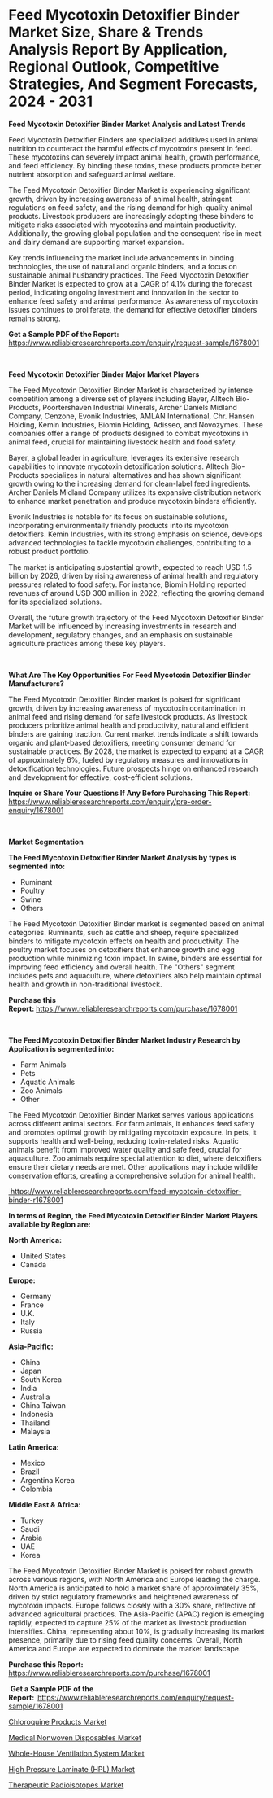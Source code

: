 <p><h1>Feed Mycotoxin Detoxifier Binder Market Size, Share & Trends Analysis Report By Application, Regional Outlook, Competitive Strategies, And Segment Forecasts, 2024 - 2031</h1></p><p><strong>Feed Mycotoxin Detoxifier Binder Market Analysis and Latest Trends</strong></p>
<p><p>Feed Mycotoxin Detoxifier Binders are specialized additives used in animal nutrition to counteract the harmful effects of mycotoxins present in feed. These mycotoxins can severely impact animal health, growth performance, and feed efficiency. By binding these toxins, these products promote better nutrient absorption and safeguard animal welfare.</p><p>The Feed Mycotoxin Detoxifier Binder Market is experiencing significant growth, driven by increasing awareness of animal health, stringent regulations on feed safety, and the rising demand for high-quality animal products. Livestock producers are increasingly adopting these binders to mitigate risks associated with mycotoxins and maintain productivity. Additionally, the growing global population and the consequent rise in meat and dairy demand are supporting market expansion.</p><p>Key trends influencing the market include advancements in binding technologies, the use of natural and organic binders, and a focus on sustainable animal husbandry practices. The Feed Mycotoxin Detoxifier Binder Market is expected to grow at a CAGR of 4.1% during the forecast period, indicating ongoing investment and innovation in the sector to enhance feed safety and animal performance. As awareness of mycotoxin issues continues to proliferate, the demand for effective detoxifier binders remains strong.</p></p>
<p><strong>Get a Sample PDF of the Report:&nbsp;</strong> <a href="https://www.reliableresearchreports.com/enquiry/request-sample/1678001?utm_campaign=6&utm_medium=2&utm_source=Github&utm_content=ia&utm_term=14102024&utm_id=feed-mycotoxin-detoxifier-binder">https://www.reliableresearchreports.com/enquiry/request-sample/1678001</a></p>
<p>&nbsp;</p>
<p><strong>Feed Mycotoxin Detoxifier Binder Major Market Players</strong></p>
<p><p>The Feed Mycotoxin Detoxifier Binder Market is characterized by intense competition among a diverse set of players including Bayer, Alltech Bio-Products, Poortershaven Industrial Minerals, Archer Daniels Midland Company, Cenzone, Evonik Industries, AMLAN International, Chr. Hansen Holding, Kemin Industries, Biomin Holding, Adisseo, and Novozymes. These companies offer a range of products designed to combat mycotoxins in animal feed, crucial for maintaining livestock health and food safety.</p><p>Bayer, a global leader in agriculture, leverages its extensive research capabilities to innovate mycotoxin detoxification solutions. Alltech Bio-Products specializes in natural alternatives and has shown significant growth owing to the increasing demand for clean-label feed ingredients. Archer Daniels Midland Company utilizes its expansive distribution network to enhance market penetration and produce mycotoxin binders efficiently.</p><p>Evonik Industries is notable for its focus on sustainable solutions, incorporating environmentally friendly products into its mycotoxin detoxifiers. Kemin Industries, with its strong emphasis on science, develops advanced technologies to tackle mycotoxin challenges, contributing to a robust product portfolio.</p><p>The market is anticipating substantial growth, expected to reach USD 1.5 billion by 2026, driven by rising awareness of animal health and regulatory pressures related to food safety. For instance, Biomin Holding reported revenues of around USD 300 million in 2022, reflecting the growing demand for its specialized solutions.</p><p>Overall, the future growth trajectory of the Feed Mycotoxin Detoxifier Binder Market will be influenced by increasing investments in research and development, regulatory changes, and an emphasis on sustainable agriculture practices among these key players.</p></p>
<p>&nbsp;</p>
<p><strong>What Are The Key Opportunities For Feed Mycotoxin Detoxifier Binder Manufacturers?</strong></p>
<p><p>The Feed Mycotoxin Detoxifier Binder market is poised for significant growth, driven by increasing awareness of mycotoxin contamination in animal feed and rising demand for safe livestock products. As livestock producers prioritize animal health and productivity, natural and efficient binders are gaining traction. Current market trends indicate a shift towards organic and plant-based detoxifiers, meeting consumer demand for sustainable practices. By 2028, the market is expected to expand at a CAGR of approximately 6%, fueled by regulatory measures and innovations in detoxification technologies. Future prospects hinge on enhanced research and development for effective, cost-efficient solutions.</p></p>
<p><strong>Inquire or Share Your Questions If Any Before Purchasing This Report:</strong> <a href="https://www.reliableresearchreports.com/enquiry/pre-order-enquiry/1678001?utm_campaign=6&utm_medium=2&utm_source=Github&utm_content=ia&utm_term=14102024&utm_id=feed-mycotoxin-detoxifier-binder">https://www.reliableresearchreports.com/enquiry/pre-order-enquiry/1678001</a></p>
<p>&nbsp;</p>
<p><strong>Market Segmentation</strong></p>
<p><strong>The Feed Mycotoxin Detoxifier Binder Market Analysis by types is segmented into:</strong></p>
<p><ul><li>Ruminant</li><li>Poultry</li><li>Swine</li><li>Others</li></ul></p>
<p><p>The Feed Mycotoxin Detoxifier Binder market is segmented based on animal categories. Ruminants, such as cattle and sheep, require specialized binders to mitigate mycotoxin effects on health and productivity. The poultry market focuses on detoxifiers that enhance growth and egg production while minimizing toxin impact. In swine, binders are essential for improving feed efficiency and overall health. The "Others" segment includes pets and aquaculture, where detoxifiers also help maintain optimal health and growth in non-traditional livestock.</p></p>
<p><strong>Purchase this Report:&nbsp;</strong><a href="https://www.reliableresearchreports.com/purchase/1678001?utm_campaign=6&utm_medium=2&utm_source=Github&utm_content=ia&utm_term=14102024&utm_id=feed-mycotoxin-detoxifier-binder">https://www.reliableresearchreports.com/purchase/1678001</a></p>
<p>&nbsp;</p>
<p><strong>The Feed Mycotoxin Detoxifier Binder Market Industry Research by Application is segmented into:</strong></p>
<p><ul><li>Farm Animals</li><li>Pets</li><li>Aquatic Animals</li><li>Zoo Animals</li><li>Other</li></ul></p>
<p><p>The Feed Mycotoxin Detoxifier Binder Market serves various applications across different animal sectors. For farm animals, it enhances feed safety and promotes optimal growth by mitigating mycotoxin exposure. In pets, it supports health and well-being, reducing toxin-related risks. Aquatic animals benefit from improved water quality and safe feed, crucial for aquaculture. Zoo animals require special attention to diet, where detoxifiers ensure their dietary needs are met. Other applications may include wildlife conservation efforts, creating a comprehensive solution for animal health.</p></p>
<p><a href="https://www.reliableresearchreports.com/feed-mycotoxin-detoxifier-binder-r1678001?utm_campaign=6&utm_medium=2&utm_source=Github&utm_content=ia&utm_term=14102024&utm_id=feed-mycotoxin-detoxifier-binder">&nbsp;https://www.reliableresearchreports.com/feed-mycotoxin-detoxifier-binder-r1678001</a></p>
<p><strong>In terms of Region, the Feed Mycotoxin Detoxifier Binder Market Players available by Region are:</strong></p>
<p>
    <p> <strong> North America: </strong>
        <ul>
            <li>United States</li>
            <li>Canada</li>
        </ul>
        </p> 
    <p> <strong> Europe: </strong>
        <ul>
            <li>Germany</li>
            <li>France</li>
            <li>U.K.</li>
            <li>Italy</li>
            <li>Russia</li>
        </ul>
        </p> 
    <p> <strong> Asia-Pacific: </strong>
        <ul>
            <li>China</li>
            <li>Japan</li>
            <li>South Korea</li>
            <li>India</li>
            <li>Australia</li>
            <li>China Taiwan</li>
            <li>Indonesia</li>
            <li>Thailand</li>
            <li>Malaysia</li>
        </ul>
        </p> 
    <p> <strong> Latin America: </strong>
        <ul>
            <li>Mexico</li>
            <li>Brazil</li>
            <li>Argentina Korea</li>
            <li>Colombia</li>
        </ul>
        </p> 
    <p> <strong> Middle East & Africa: </strong>
        <ul>
            <li>Turkey</li>
            <li>Saudi</li>
            <li>Arabia</li>
            <li>UAE</li>
            <li>Korea</li>
        </ul>
    </p>
    </p>
<p><p>The Feed Mycotoxin Detoxifier Binder Market is poised for robust growth across various regions, with North America and Europe leading the charge. North America is anticipated to hold a market share of approximately 35%, driven by strict regulatory frameworks and heightened awareness of mycotoxin impacts. Europe follows closely with a 30% share, reflective of advanced agricultural practices. The Asia-Pacific (APAC) region is emerging rapidly, expected to capture 25% of the market as livestock production intensifies. China, representing about 10%, is gradually increasing its market presence, primarily due to rising feed quality concerns. Overall, North America and Europe are expected to dominate the market landscape.</p></p>
<p><strong>Purchase this Report: </strong><a href="https://www.reliableresearchreports.com/purchase/1678001?utm_campaign=6&utm_medium=2&utm_source=Github&utm_content=ia&utm_term=14102024&utm_id=feed-mycotoxin-detoxifier-binder">https://www.reliableresearchreports.com/purchase/1678001</a></p>
<p>&nbsp;<strong>Get a Sample PDF of the Report:&nbsp;&nbsp;</strong><a href="https://www.reliableresearchreports.com/enquiry/request-sample/1678001?utm_campaign=6&utm_medium=2&utm_source=Github&utm_content=ia&utm_term=14102024&utm_id=feed-mycotoxin-detoxifier-binder">https://www.reliableresearchreports.com/enquiry/request-sample/1678001</a></p>
<p><strong></strong></p>
<p><p><a href="https://github.com/MaryNelson695/Market-Research-Report-List-1/blob/main/chloroquine-products-market.md?utm_campaign=6&utm_medium=2&utm_source=Github&utm_content=ia&utm_term=14102024&utm_id=feed-mycotoxin-detoxifier-binder">Chloroquine Products Market</a></p><p><a href="https://www.linkedin.com/pulse/global-medical-nonwoven-disposables-market-share-growth-opportunities-oazef?trk=public_post_embed_feed-article-content&utm_campaign=6&utm_medium=2&utm_source=Github&utm_content=ia&utm_term=14102024&utm_id=feed-mycotoxin-detoxifier-binder">Medical Nonwoven Disposables Market</a></p><p><a href="https://www.linkedin.com/pulse/whole-house-ventilation-system-market-forecasts-trends-impact-wx9kf?trk=public_post_embed_feed-article-content&utm_campaign=6&utm_medium=2&utm_source=Github&utm_content=ia&utm_term=14102024&utm_id=feed-mycotoxin-detoxifier-binder">Whole-House Ventilation System Market</a></p><p><a href="https://www.linkedin.com/pulse/comprehensive-high-pressure-laminate-hpl-market-report-segmentation-kuckf?trk=public_post_embed_feed-article-content&utm_campaign=6&utm_medium=2&utm_source=Github&utm_content=ia&utm_term=14102024&utm_id=feed-mycotoxin-detoxifier-binder">High Pressure Laminate (HPL) Market</a></p><p><a href="https://github.com/AshrafKhan865/Market-Research-Report-List-1/blob/main/therapeutic-radioisotopes-market.md?utm_campaign=6&utm_medium=2&utm_source=Github&utm_content=ia&utm_term=14102024&utm_id=feed-mycotoxin-detoxifier-binder">Therapeutic Radioisotopes Market</a></p></p>